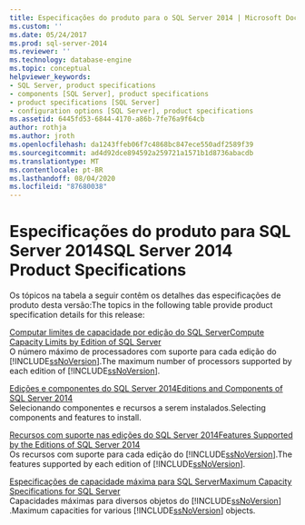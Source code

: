 ```yaml
---
title: Especificações do produto para o SQL Server 2014 | Microsoft Docs
ms.custom: ''
ms.date: 05/24/2017
ms.prod: sql-server-2014
ms.reviewer: ''
ms.technology: database-engine
ms.topic: conceptual
helpviewer_keywords:
- SQL Server, product specifications
- components [SQL Server], product specifications
- product specifications [SQL Server]
- configuration options [SQL Server], product specifications
ms.assetid: 6445fd53-6844-4170-a86b-7fe76a9f64cb
author: rothja
ms.author: jroth
ms.openlocfilehash: da1243ffeb06f7c4868bc847ece550adf2589f39
ms.sourcegitcommit: ad4d92dce894592a259721a1571b1d8736abacdb
ms.translationtype: MT
ms.contentlocale: pt-BR
ms.lasthandoff: 08/04/2020
ms.locfileid: "87680038"
---
```

# <a name="sql-server-2014-product-specifications"></a><span data-ttu-id="40da8-102">Especificações do produto para SQL Server 2014</span><span class="sxs-lookup"><span data-stu-id="40da8-102">SQL Server 2014 Product Specifications</span></span>
  <span data-ttu-id="40da8-103">Os tópicos na tabela a seguir contêm os detalhes das especificações de produto desta versão:</span><span class="sxs-lookup"><span data-stu-id="40da8-103">The topics in the following table provide product specification details for this release:</span></span>  

<!--
I (GeneMi = MightyPen, 2019-04-20) am replacing this multiValue metadata with the single value 'database-engine'.
'ms.technology' no longer allowed multiple values.  DevO= 1515083.

ms.technology: 
  - "analysis-services"
  - "data-quality-services"
  - "database-engine"
  - "integration-services"
  - "master-data-services"
  - "replication"
  - "reporting-services-native"
  - "reporting-services-sharepoint"

This HTML comment can be erased, if you like.
-->

 [<span data-ttu-id="40da8-104">Computar limites de capacidade por edição do SQL Server</span><span class="sxs-lookup"><span data-stu-id="40da8-104">Compute Capacity Limits by Edition of SQL Server</span></span>](../sql-server/compute-capacity-limits-by-edition-of-sql-server.md)  
 <span data-ttu-id="40da8-105">O número máximo de processadores com suporte para cada edição do [!INCLUDE[ssNoVersion](../includes/ssnoversion-md.md)].</span><span class="sxs-lookup"><span data-stu-id="40da8-105">The maximum number of processors supported by each edition of [!INCLUDE[ssNoVersion](../includes/ssnoversion-md.md)].</span></span>  
  
 [<span data-ttu-id="40da8-106">Edições e componentes do SQL Server 2014</span><span class="sxs-lookup"><span data-stu-id="40da8-106">Editions and Components of SQL Server 2014</span></span>](../sql-server/editions-and-components-of-sql-server-2016.md)  
 <span data-ttu-id="40da8-107">Selecionando componentes e recursos a serem instalados.</span><span class="sxs-lookup"><span data-stu-id="40da8-107">Selecting components and features to install.</span></span>  
  
 [<span data-ttu-id="40da8-108">Recursos com suporte nas edições do SQL Server 2014</span><span class="sxs-lookup"><span data-stu-id="40da8-108">Features Supported by the Editions of SQL Server 2014</span></span>](../../2014/getting-started/features-supported-by-the-editions-of-sql-server-2014.md)  
 <span data-ttu-id="40da8-109">Os recursos com suporte para cada edição do [!INCLUDE[ssNoVersion](../includes/ssnoversion-md.md)].</span><span class="sxs-lookup"><span data-stu-id="40da8-109">The features supported by each edition of [!INCLUDE[ssNoVersion](../includes/ssnoversion-md.md)].</span></span>  
  
 [<span data-ttu-id="40da8-110">Especificações de capacidade máxima para SQL Server</span><span class="sxs-lookup"><span data-stu-id="40da8-110">Maximum Capacity Specifications for SQL Server</span></span>](../sql-server/maximum-capacity-specifications-for-sql-server.md)  
 <span data-ttu-id="40da8-111">Capacidades máximas para diversos objetos do [!INCLUDE[ssNoVersion](../includes/ssnoversion-md.md)] .</span><span class="sxs-lookup"><span data-stu-id="40da8-111">Maximum capacities for various [!INCLUDE[ssNoVersion](../includes/ssnoversion-md.md)] objects.</span></span>  
  
  
